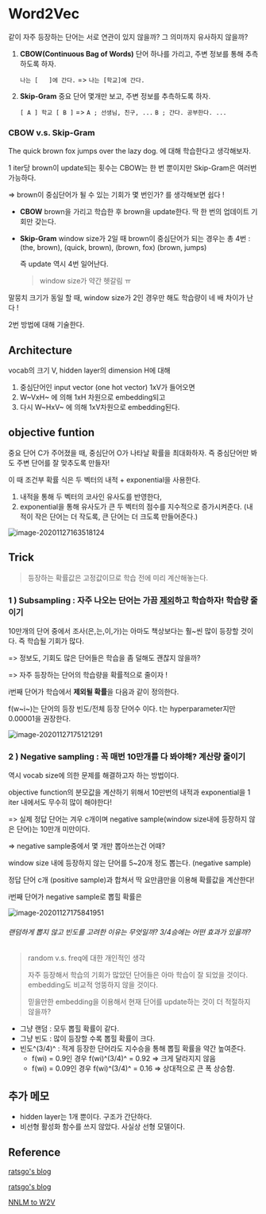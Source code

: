 # Word2Vec

같이 자주 등장하는 단어는 서로 연관이 있지 않을까? 그 의미까지 유사하지 않을까?

1. **CBOW(Continuous Bag of Words)** 단어 하나를 가리고, 주변 정보를 통해 추측하도록 하자.

   `나는 [   ]에 간다.` => `나는 [학교]에 간다.`

2. **Skip-Gram** 중요 단어 몇개만 보고, 주변 정보를 추측하도록 하자.

   `[ A ] 학교 [ B ]` => `A ; 선생님, 친구, ...` `B ; 간다. 공부한다. ...`



### CBOW v.s. Skip-Gram

The quick brown fox jumps over the lazy dog. 에 대해 학습한다고 생각해보자.

1 iter당 brown이 update되는 횟수는 CBOW는 한 번 뿐이지만 Skip-Gram은 여러번 가능하다.

=> brown이 중심단어가 될 수 있는 기회가 몇 번인가? 를 생각해보면 쉽다 !



* **CBOW** brown을 가리고 학습한 후 brown을 update한다. 딱 한 번의 업데이트 기회만 갖는다.

* **Skip-Gram**  window size가 2일 때 brown이 중심단어가 되는 경우는 총 4번 : (the, brown), (quick, brown), (brown, fox) (brown, jumps)

  즉 update 역시 4번 일어난다.

  > window size가 약간 헷갈림 ㅠ

말뭉치 크기가 동일 할 때, window size가 2인 경우만 해도 학습량이 네 배 차이가 난다 !



2번 방법에 대해 기술한다.



## Architecture

vocab의 크기 V, hidden layer의 dimension H에 대해

1. 중심단어인 input vector (one hot vector) 1xV가 들어오면
2. W~VxH~ 에 의해 1xH 차원으로 embedding되고
3. 다시 W~HxV~ 에 의해 1xV차원으로 embedding된다.



## objective funtion

중요 단어 C가 주어졌을 때, 중심단어 O가 나타날 확률을 최대화하자. 즉 중심단어만 봐도 주변 단어를 잘 맞추도록 만들자!

이 때 조건부 확률 식은 두 벡터의 내적 + exponential을 사용한다.

1. 내적을 통해 두 벡터의 코사인 유사도를 반영한다,
2. exponential을 통해 유사도가 큰 두 벡터의 점수를 지수적으로 증가시켜준다.
   (내적이 작은 단어는 더 작도록, 큰 단어는 더 크도록 만들어준다.)

![image-20201127163518124](../fig/image-20201127163518124.png)





## Trick

> 등장하는 확률값은 고정값이므로 학습 전에 미리 계산해놓는다.



### 1 ) Subsampling : 자주 나오는 단어는 가끔 <u>제외</u>하고 학습하자! 학습량 줄이기

10만개의 단어 중에서 조사(은,는,이,가)는 아마도 책상보다는 훨~씬 많이 등장할 것이다. 즉 학습될 기회가 많다.

=> 정보도, 기회도 많은 단어들은 학습을 좀 덜해도 괜찮지 않을까?

=> 자주 등장하는 단어의 학습량을 확률적으로 줄이자 !



i번째 단어가 학습에서 **제외될 확률**을 다음과 같이 정의한다.

f(w~i~)는 단어의 등장 빈도/전체 등장 단어수 이다. t는 hyperparameter지만 0.00001을 권장한다.

![image-20201127175121291](../fig/image-20201127175121291.png)

### 2 ) Negative sampling : 꼭 매번 10만개를 다 봐야해? 계산량 줄이기

역시 vocab size에 의한 문제를 해결하고자 하는 방법이다.

objective function의 분모값을 계산하기 위해서 10만번의 내적과 exponential을 1 iter 내에서도 무수히 많이 해야한다!

=> 실제 정답 단어는 겨우 c개이며 negative sample(window size내에 등장하지 않은 단어)는 10만개 미만이다.

=> negative sample중에서 몇 개만 뽑아쓰는건 어때?



window size 내에 등장하지 않는 단어를 5~20개 정도 뽑는다. (negative sample)

정답 단어 c개 (positive sample)과 합쳐서 딱 요만큼만을 이용해 확률값을 계산한다!



i번째 단어가 negative sample로 뽑힐 확률은

![image-20201127175841951](../fig/image-20201127175841951.png)



###### 랜덤하게 뽑지 않고 빈도를 고려한 이유는 무엇일까? 3/4승에는 어떤 효과가 있을까?

> random v.s. freq에 대한 개인적인 생각
>
> 자주 등장해서 학습의 기회가 많았던 단어들은 아마 학습이 잘 되었을 것이다. embedding도 비교적 엉뚱하지 않을 것이다.
>
> 믿을만한 embedding을 이용해서 현재 단어를 update하는 것이 더 적절하지 않을까?



* 그냥 랜덤 : 모두 뽑힐 확률이 같다.
* 그냥 빈도 : 많이 등장할 수록 뽑힐 확률이 크다.
* 빈도^(3/4)^ : 적게 등장한 단어라도 지수승을 통해 뽑힐 확률을 약간 높여준다.
  * f(wi) = 0.9인 경우 f(wi)^(3/4)^ = 0.92 => 크게 달라지지 않음
  * f(wi) = 0.09인 경우 f(wi)^(3/4)^ = 0.16 => 상대적으로 큰 폭 상승함.



## 추가 메모

* hidden layer는 1개 뿐이다.  구조가 간단하다.
* 비선형 활성화 함수를 쓰지 않았다. 사실상 선형 모델이다.



## Reference

[ratsgo's blog](https://ratsgo.github.io/from%20frequency%20to%20semantics/2017/03/11/embedding/)

[ratsgo's blog](https://ratsgo.github.io/from%20frequency%20to%20semantics/2017/03/30/word2vec/)

[NNLM to W2V](https://shuuki4.wordpress.com/2016/01/27/word2vec-%EA%B4%80%EB%A0%A8-%EC%9D%B4%EB%A1%A0-%EC%A0%95%EB%A6%AC/)
